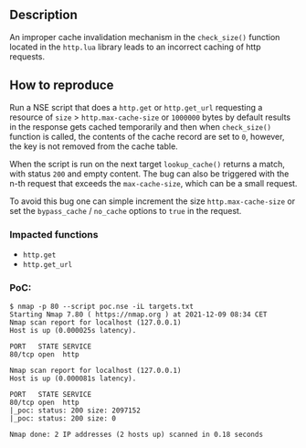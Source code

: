 ## Description
An improper cache invalidation mechanism in the `check_size()` function located in the `http.lua` library leads to an incorrect caching of http requests.

## How to reproduce
Run a NSE script that does a `http.get` or `http.get_url` requesting a resource of `size` > `http.max-cache-size` or `1000000` bytes by default results in the response gets cached temporarily and then when `check_size()` function is called, the contents of the cache record are set to `0`, however, the key is not removed from the cache table. 

When the script is run on the next target `lookup_cache()` returns a match, with status `200` and empty content.
The bug can also be triggered with the n-th request that exceeds the `max-cache-size`, which can be a small request.

To avoid this bug one can simple increment the size `http.max-cache-size` or set the `bypass_cache` / `no_cache` options to `true` in the request.


### Impacted functions
* `http.get` 
* `http.get_url`

### PoC:
```
$ nmap -p 80 --script poc.nse -iL targets.txt
Starting Nmap 7.80 ( https://nmap.org ) at 2021-12-09 08:34 CET
Nmap scan report for localhost (127.0.0.1)
Host is up (0.000025s latency).

PORT   STATE SERVICE
80/tcp open  http

Nmap scan report for localhost (127.0.0.1)
Host is up (0.000081s latency).

PORT   STATE SERVICE
80/tcp open  http
|_poc: status: 200 size: 2097152
|_poc: status: 200 size: 0

Nmap done: 2 IP addresses (2 hosts up) scanned in 0.18 seconds
```
